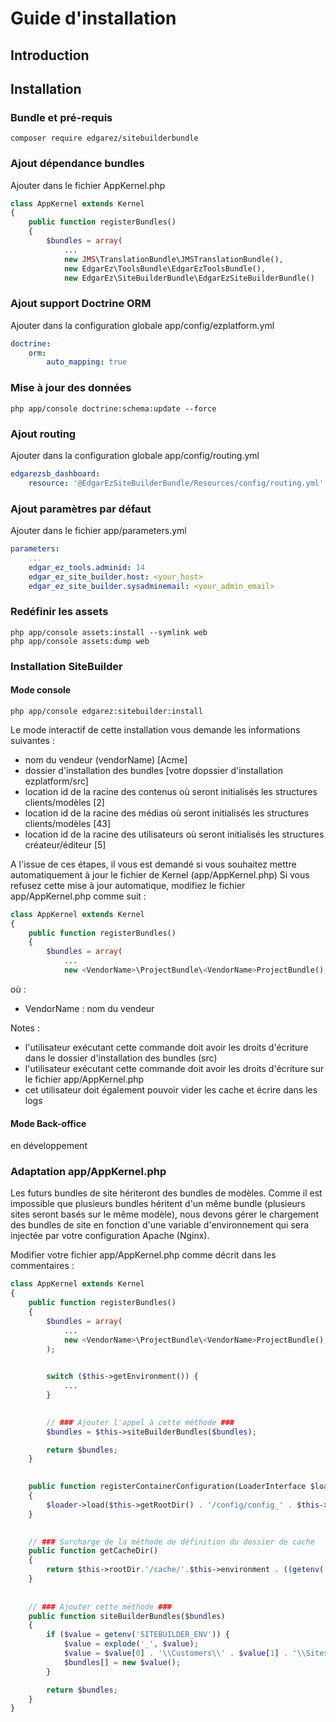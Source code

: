 # Guide d'installation

## Introduction

## Installation

### Bundle et pré-requis

```console
composer require edgarez/sitebuilderbundle
```

### Ajout dépendance bundles

Ajouter dans le fichier AppKernel.php

```php
class AppKernel extends Kernel
{
    public function registerBundles()
    {
        $bundles = array(
            ...
            new JMS\TranslationBundle\JMSTranslationBundle(),
            new EdgarEz\ToolsBundle\EdgarEzToolsBundle(),
            new EdgarEz\SiteBuilderBundle\EdgarEzSiteBuilderBundle()
```

### Ajout support Doctrine ORM

Ajouter dans la configuration globale app/config/ezplatform.yml

```yaml
doctrine:
    orm:
        auto_mapping: true
```

### Mise à jour des données

```console
php app/console doctrine:schema:update --force
```

### Ajout routing

Ajouter dans la configuration globale app/config/routing.yml

```yaml
edgarezsb_dashboard:
    resource: '@EdgarEzSiteBuilderBundle/Resources/config/routing.yml'
```

### Ajout paramètres par défaut

Ajouter dans le fichier app/parameters.yml

```yml
parameters:
    ...
    edgar_ez_tools.adminid: 14
    edgar_ez_site_builder.host: <your_host>
    edgar_ez_site_builder.sysadminemail: <your_admin_email>
```

### Redéfinir les assets

```console
php app/console assets:install --symlink web
php app/console assets:dump web
```

### Installation SiteBuilder

#### Mode console

```console
php app/console edgarez:sitebuilder:install
```

Le mode interactif de cette installation vous demande les informations suivantes :

* nom du vendeur (vendorName) [Acme]
* dossier d'installation des bundles [votre dopssier d'installation ezplatform/src]
* location id de la racine des contenus où seront initialisés les structures clients/modèles [2]
* location id de la racine des médias où seront initialisés les structures clients/modèles [43]
* location id de la racine des utilisateurs où seront initialisés les structures créateur/éditeur [5]

A l'issue de ces étapes, il vous est demandé si vous souhaitez mettre automatiquement à jour le fichier de Kernel (app/AppKernel.php)
Si vous refusez cette mise à jour automatique, modifiez le fichier app/AppKernel.php comme suit :

```php
class AppKernel extends Kernel
{
    public function registerBundles()
    {
        $bundles = array(
            ...
            new <VendorName>\ProjectBundle\<VendorName>ProjectBundle(),
```

où :

* VendorName : nom du vendeur

Notes :

* l'utilisateur exécutant cette commande doit avoir les droits d'écriture dans le dossier d'installation des bundles (src)
* l'utilisateur exécutant cette commande doit avoir les droits d'écriture sur le fichier app/AppKernel.php
* cet utilisateur doit également pouvoir vider les cache et écrire dans les logs

#### Mode Back-office

en développement

### Adaptation app/AppKernel.php

Les futurs bundles de site hériteront des bundles de modèles.
Comme il est impossible que plusieurs bundles héritent d'un même bundle (plusieurs sites seront basés sur le même modèle), nous devons gérer le chargement des bundles de site en fonction d'une variable d'environnement qui sera injectée par votre configuration Apache (Nginx).

Modifier votre fichier app/AppKernel.php comme décrit dans les commentaires :

```php
class AppKernel extends Kernel
{
    public function registerBundles()
    {
        $bundles = array(
            ...
            new <VendorName>\ProjectBundle\<VendorName>ProjectBundle(),
        );
        

        switch ($this->getEnvironment()) {
            ...
        }
        

        // ### Ajouter l'appel à cette méthode ###
        $bundles = $this->siteBuilderBundles($bundles);

        return $bundles;
    }
    

    public function registerContainerConfiguration(LoaderInterface $loader)
    {
        $loader->load($this->getRootDir() . '/config/config_' . $this->getEnvironment() . '.yml');
    }
    

    // ### Surcharge de la méthode de définition du dossier de cache
    public function getCacheDir()
    {
        return $this->rootDir.'/cache/'.$this->environment . ((getenv('SITEBUILDER_ENV')) ? '/' . getenv('SITEBUILDER_ENV') : '');
    }
    
    
    // ### Ajouter cette méthode ###
    public function siteBuilderBundles($bundles)
    {
        if ($value = getenv('SITEBUILDER_ENV')) {
            $value = explode('_', $value);
            $value = $value[0] . '\\Customers\\' . $value[1] . '\\Sites\\' . $value[2] . 'Bundle\\' . $value[0] . 'Customers' . $value[1] . 'Sites' . $value[2] . 'Bundle';
            $bundles[] = new $value();
        }

        return $bundles;
    }
}
```

